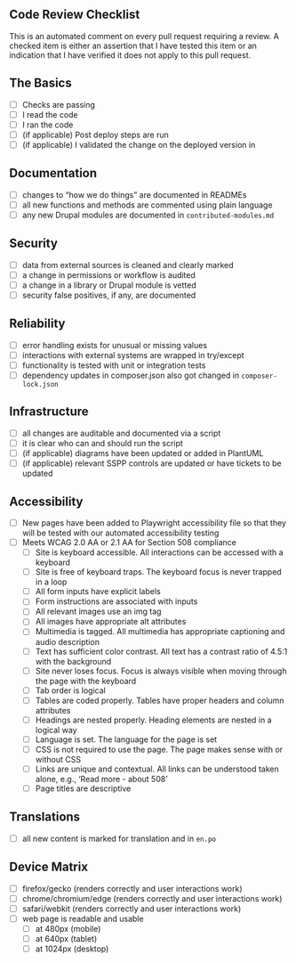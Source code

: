 ## Code Review Checklist

This is an automated comment on every pull request requiring a review. A checked item is either an assertion that I have tested this item or an indication that I have verified it does not apply to this pull request.

## The Basics
- [ ] Checks are passing
- [ ] I read the code
- [ ] I ran the code
- [ ] (if applicable) Post deploy steps are run
- [ ] (if applicable) I validated the change on the deployed version in <environment>

## Documentation
- [ ] changes to “how we do things” are documented in READMEs
- [ ] all new functions and methods are commented using plain language
- [ ] any new Drupal modules are documented in `contributed-modules.md`

## Security
- [ ] data from external sources is cleaned and clearly marked
- [ ] a change in permissions or workflow is audited
- [ ] a change in a library or Drupal module is vetted
- [ ] security false positives, if any, are documented

## Reliability
- [ ] error handling exists for unusual or missing values
- [ ] interactions with external systems are wrapped in try/except
- [ ] functionality is tested with unit or integration tests
- [ ] dependency updates in composer.json also got changed in `composer-lock.json`

## Infrastructure
- [ ] all changes are auditable and documented via a script
- [ ] it is clear who can and should run the script
- [ ] (if applicable) diagrams have been updated or added in PlantUML
- [ ] (if applicable) relevant SSPP controls are updated or have tickets to be updated

## Accessibility
- [ ] New pages have been added to Playwright accessibility file so that they will be tested with our automated accessibility testing
- [ ] Meets WCAG 2.0 AA or 2.1 AA for Section 508 compliance
    - [ ] Site is keyboard accessible. All interactions can be accessed with a keyboard
    - [ ] Site is free of keyboard traps. The keyboard focus is never trapped in a loop
    - [ ] All form inputs have explicit labels
    - [ ] Form instructions are associated with inputs
    - [ ] All relevant images use an img tag
    - [ ] All images have appropriate alt attributes
    - [ ] Multimedia is tagged. All multimedia has appropriate captioning and audio description
    - [ ] Text has sufficient color contrast. All text has a contrast ratio of 4.5:1 with the background
    - [ ] Site never loses focus. Focus is always visible when moving through the page with the keyboard
    - [ ] Tab order is logical
    - [ ] Tables are coded properly. Tables have proper headers and column attributes
    - [ ] Headings are nested properly. Heading elements are nested in a logical way
    - [ ] Language is set. The language for the page is set
    - [ ] CSS is not required to use the page. The page makes sense with or without CSS
    - [ ] Links are unique and contextual. All links can be understood taken alone, e.g., ‘Read more - about 508’
    - [ ] Page titles are descriptive

## Translations
- [ ] all new content is marked for translation and in `en.po`

## Device Matrix
- [ ] firefox/gecko (renders correctly and user interactions work)
- [ ] chrome/chromium/edge (renders correctly and user interactions work)
- [ ] safari/webkit (renders correctly and user interactions work)
- [ ] web page is readable and usable 
    - [ ] at 480px     (mobile)
    - [ ] at 640px     (tablet)
    - [ ] at 1024px    (desktop)
